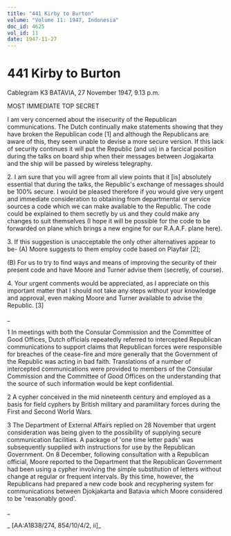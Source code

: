```yaml
---
title: "441 Kirby to Burton"
volume: "Volume 11: 1947, Indonesia"
doc_id: 4625
vol_id: 11
date: 1947-11-27
---
```


# 441 Kirby to Burton

Cablegram K3 BATAVIA, 27 November 1947, 9.13 p.m.

MOST IMMEDIATE TOP SECRET

I am very concerned about the insecurity of the Republican communications. The Dutch continually make statements showing that they have broken the Republican code [1] and although the Republicans are aware of this, they seem unable to devise a more secure version. If this lack of security continues it will put the Republic (and us) in a farcical position during the talks on board ship when their messages between Jogjakarta and the ship will be passed by wireless telegraphy.

2\. I am sure that you will agree from all view points that it [is] absolutely essential that during the talks, the Republic's exchange of messages should be 100% secure. I would be pleased therefore if you would give very urgent and immediate consideration to obtaining from departmental or service sources a code which we can make available to the Republic. The code could be explained to them secretly by us and they could make any changes to suit themselves (I hope it will be possible for the code to be forwarded on plane which brings a new engine for our R.A.A.F. plane here).

3\. If this suggestion is unacceptable the only other alternatives appear to be- (A) Moore suggests to them employ code based on Playfair [2];

(B) For us to try to find ways and means of improving the security of their present code and have Moore and Turner advise them (secretly, of course).

4\. Your urgent comments would be appreciated, as I appreciate on this important matter that I should not take any steps without your knowledge and approval, even making Moore and Turner available to advise the Republic. [3]

_

1 In meetings with both the Consular Commission and the Committee of Good Offices, Dutch officials repeatedly referred to intercepted Republican communications to support claims that Republican forces were responsible for breaches of the cease-fire and more generally that the Government of the Republic was acting in bad faith. Translations of a number of intercepted communications were provided to members of the Consular Commission and the Committee of Good Offices on the understanding that the source of such information would be kept confidential.

2 A cypher conceived in the mid nineteenth century and employed as a basis for field cyphers by British military and paramilitary forces during the First and Second World Wars.

3 The Department of External Affairs replied on 28 November that urgent consideration was being given to the possibility of supplying secure communication facilities. A package of 'one time letter pads' was subsequently supplied with instructions for use by the Republican Government. On 8 December, following consultation with a Republican official, Moore reported to the Department that the Republican Government had been using a cypher involving the simple substitution of letters without change at regular or frequent intervals. By this time, however, the Republicans had prepared a new code book and recyphering system for communications between Djokjakarta and Batavia which Moore considered to be 'reasonably good'.

_

_ [AA:A1838/274, 854/10/4/2, ii]_
